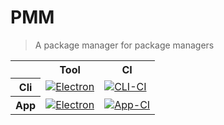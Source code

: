 # PMM

> A package manager for package managers

<table>
	<tr>
		<th />
		<th scope="col"> Tool </th>
		<th scope="col"> CI </th>
	</tr>
	<tr>
		<th scope="row"> Cli </th>
		<td>
			<a
			href="https://python.org"
			title="Built With Python">
				<img
				src="https://img.shields.io/badge/Built%20With-Python-blue?style=plasic&logo=python&labelColor=yellow"
				alt="Electron"
				/>
			</a>
		</td>
		<td>
			<a
			href="https://github.com/Charlie-Sumorok/pmm/actions/workflows/CLI-Ci.yml"
			title="CLI CI">
				<img
					src="https://github.com/Charlie-Sumorok/pmm/actions/workflows/CLI-Ci.yml/badge.svg"
					alt="CLI-CI"
				/>
			</a>
		</td>
	</tr>
	<tr>
		<th scope="row"> App </th>
		<td>
			<a
				href="https://electronjs.org"
				title="Built With Electron">
				<img
					src="https://img.shields.io/badge/Built%20With-Electron-8ce6f8?style=plasic&logo=electron&labelColor=22252f"
					alt="Electron"
				/>
			</a>
		</td>
		<td>
			<a
				href="https://github.com/Charlie-Sumorok/pmm/actions/workflows/App-Ci.yml"
				title="App CI">
				<img
					src="https://github.com/Charlie-Sumorok/pmm/actions/workflows/App-Ci.yml/badge.svg"
					alt="App-CI"
				/>
			</a>
		</td>
	</tr>
</table>
